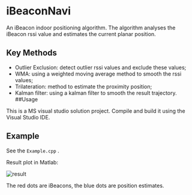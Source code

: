 # iBeaconNavi

An iBeacon indoor positioning algorithm. The algorithm analyses the iBeacon rssi value and estimates the current planar position.

## Key Methods

* Outlier Exclusion: detect outlier rssi values and exclude these values;
* WMA: using a weighted moving average method to smooth the rssi values;
* Trilateration: method to estimate the proximity position;
* Kalman filter: using a kalman filter to smooth the result trajectory.
##Usage

This is a MS visual studio solution project. Compile and build it using the Visual Studio IDE.

## Example

See the `Example.cpp` .

Result plot in Matlab:

![result](F:\doc\iBeacon\result.png)

The red dots are iBeacons, the blue dots are position estimates.